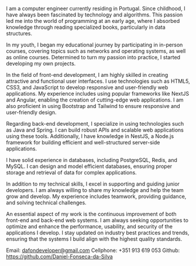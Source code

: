 I am a computer engineer currently residing in Portugal. Since childhood, I have always been fascinated by technology and algorithms. This passion led me into the world of programming at an early age, where I absorbed knowledge through reading specialized books, particularly in data structures.

In my youth, I began my educational journey by participating in in-person courses, covering topics such as networks and operating systems, as well as online courses. Determined to turn my passion into practice, I started developing my own projects.

In the field of front-end development, I am highly skilled in creating attractive and functional user interfaces. I use technologies such as HTML5, CSS3, and JavaScript to develop responsive and user-friendly web applications. My experience includes using popular frameworks like NextJS and Angular, enabling the creation of cutting-edge web applications. I am also proficient in using Bootstrap and Tailwind to ensure responsive and user-friendly design.

Regarding back-end development, I specialize in using technologies such as Java and Spring. I can build robust APIs and scalable web applications using these tools. Additionally, I have knowledge in NestJS, a Node.js framework for building efficient and well-structured server-side applications.

I have solid experience in databases, including PostgreSQL, Redis, and MySQL. I can design and model efficient databases, ensuring proper storage and retrieval of data for complex applications.

In addition to my technical skills, I excel in supporting and guiding junior developers. I am always willing to share my knowledge and help the team grow and develop. My experience includes teamwork, providing guidance, and solving technical challenges.

An essential aspect of my work is the continuous improvement of both front-end and back-end web systems. I am always seeking opportunities to optimize and enhance the performance, usability, and security of the applications I develop. I stay updated on industry best practices and trends, ensuring that the systems I build align with the highest quality standards.

Email: dafondeveloper@gmail.com
Cellphone: +351 913 619 053
Github: https://github.com/Daniel-Fonseca-da-Silva
